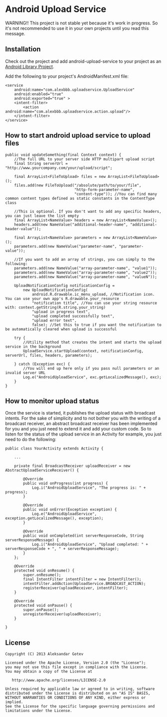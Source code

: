Android Upload Service
======================

WARNING!! This project is not stable yet because it's work in progress. So it's not recommended to use it in your own projects until you read this message.

## Installation

Check out the project and add android-upload-service to your project as an [Android Library Project](http://developer.android.com/guide/developing/projects/projects-eclipse.html#ReferencingLibraryProject).

Add the following to your project's AndroidManifest.xml file:

    <service
        android:name="com.alexbbb.uploadservice.UploadService"
        android:enabled="true"
        android:exported="true" >
        <intent-filter>
            <action android:name="com.alexbbb.uploadservice.action.upload"/>
        </intent-filter>
    </service>

## How to start android upload service to upload files
    public void updateSomething(final Context context) {
        //The full URL to your server side HTTP multipart upload script
        final String serverUrl = "http://www.yourcompany.com/your/upload/script";
        
        final ArrayList<FileToUpload> files = new ArrayList<FileToUpload>();
        files.add(new FileToUpload("/absolute/path/to/your/file", 
                                   "http-form-parameter-name", 
                                   "content-type")); //You can find many common content types defined as static constants in the ContentType class
    
        //This is optional. If you don't want to add any specific headers, you can just leave the list empty
        final ArrayList<NameValue> headers = new ArrayList<NameValue>();
        headers.add(new NameValue("additional-header-name", "additional-header-value"));
        
        final ArrayList<NameValue> parameters = new ArrayList<NameValue>();
        parameters.add(new NameValue("parameter-name", "parameter-value"));
        
        //If you want to add an array of strings, you can simply to the following:
        parameters.add(new NameValue("array-parameter-name", "value1"));
        parameters.add(new NameValue("array-parameter-name", "value2"));
        parameters.add(new NameValue("array-parameter-name", "valueN"));
        
        UploadNotificationConfig notificationConfig =
            new UploadNotificationConfig(
                android.R.drawable.ic_menu_upload, //Notification icon. You can use your own app's R.drawable.your_resource
                "notification title", //You can use your string resource with: context.getString(R.string.your_string)
                "upload in progress text",
                "upload completed successfully text",
                "upload error text",
                false); //Set this to true if you want the notification to be automatically cleared when upload is successful
        
        try {
            //Utility method that creates the intent and starts the upload service in the background
            UploadService.startUpload(context, notificationConfig, serverUrl, files, headers, parameters);
        
        } catch (Exception exc) {
            //You will end up here only if you pass null parameters or an invalid server URL
            Log.e("AndroidUploadService", exc.getLocalizedMessage(), exc);
        }
    }

## How to monitor upload status
Once the service is started, it publishes the upload status with broadcast intents. 
For the sake of simplicity and to not bother you with the writing of a broadcast receiver, 
an abstract broadcast receiver has been implemented for you and you just need to extend it and add your custom code.
So to listen for the status of the upload service in an Activity for example, you just need to do the following:

    public class YourActivity extends Activity {
    
        ...
        
        private final BroadcastReceiver uploadReceiver = new AbstractUploadServiceReceiver() {

            @Override
            public void onProgress(int progress) {
                Log.i("AndroidUploadService", "The progress is: " + progress);
            }

            @Override
            public void onError(Exception exception) {
                Log.e("AndroidUploadService", exception.getLocalizedMessage(), exception);
            }

            @Override
            public void onCompleted(int serverResponseCode, String serverResponseMessage) {
                Log.i("AndroidUploadService", "Upload completed: " + serverResponseCode + ", " + serverResponseMessage);
            }
        };
        
        @Override
        protected void onResume() {
            super.onResume();
            final IntentFilter intentFilter = new IntentFilter();
            intentFilter.addAction(UploadService.BROADCAST_ACTION);
            registerReceiver(uploadReceiver, intentFilter);
        }
        
        @Override
        protected void onPause() {
            super.onPause();
            unregisterReceiver(uploadReceiver);
        }
    
    }
    
## License

    Copyright (C) 2013 Aleksandar Gotev

    Licensed under the Apache License, Version 2.0 (the "License");
    you may not use this file except in compliance with the License.
    You may obtain a copy of the License at

       http://www.apache.org/licenses/LICENSE-2.0

    Unless required by applicable law or agreed to in writing, software
    distributed under the License is distributed on an "AS IS" BASIS,
    WITHOUT WARRANTIES OR CONDITIONS OF ANY KIND, either express or implied.
    See the License for the specific language governing permissions and
    limitations under the License.
